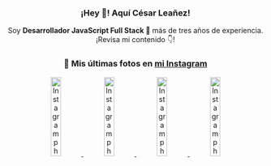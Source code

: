 <div align="center">

<h3>¡Hey 👋! Aquí César Leañez!</h3>

<p>Soy <strong>Desarrollador JavaScript Full Stack 🚀</strong> más de tres años de experiencia.<br />¡Revisa mi contenido 👇!</p>

### 📸 Mis últimas fotos en [mi Instagram](https://instagram.com/cesarsoftware.dev)


<a href='https://instagram.com/p/DG56-A2MYRH' target='_blank'>
  <img width='20%' src='https://instagram.fcmn2-1.fna.fbcdn.net/v/t51.2885-15/482937859_17909133159097059_4067759707531801866_n.jpg?stp=dst-jpg_e35_tt6&efg=eyJ2ZW5jb2RlX3RhZyI6IkZFRUQuaW1hZ2VfdXJsZ2VuLjIxNjB4MTIxNS5zZHIuZjc1NzYxLmRlZmF1bHRfaW1hZ2UifQ&_nc_ht=instagram.fcmn2-1.fna.fbcdn.net&_nc_cat=103&_nc_oc=Q6cZ2QHHQbY8ijHtEpigKTIICvNM2YwGMy0LHpYCVlUgd21WEuIVXG1y3yXvlIhAssckknQ&_nc_ohc=Fa4t0212VawQ7kNvgHycDf9&_nc_gid=pRDQc3jL9AwAcXtZJxXbxw&edm=ACWDqb8BAAAA&ccb=7-5&ig_cache_key=MzU4MzE1NDMyNjc2NDM1NjY3OQ%3D%3D.3-ccb7-5&oh=00_AYHYtqTSrHmuufj54BSR2cVgnmzFT6C8QxP1wFU1-ivEaw&oe=67EA8169&_nc_sid=ee9879' alt='Instagram photo' />
</a>
<a href='https://instagram.com/p/DG3CbwaOGBb' target='_blank'>
  <img width='20%' src='https://instagram.fcmn2-1.fna.fbcdn.net/v/t51.2885-15/482703999_17908988550097059_1531515462185596820_n.jpg?stp=dst-jpg_e35_tt6&efg=eyJ2ZW5jb2RlX3RhZyI6IkZFRUQuaW1hZ2VfdXJsZ2VuLjU0Nng1NDYuc2RyLmY3NTc2MS5kZWZhdWx0X2ltYWdlIn0&_nc_ht=instagram.fcmn2-1.fna.fbcdn.net&_nc_cat=103&_nc_oc=Q6cZ2QHHQbY8ijHtEpigKTIICvNM2YwGMy0LHpYCVlUgd21WEuIVXG1y3yXvlIhAssckknQ&_nc_ohc=FYWcEcrfWPMQ7kNvgHCqf4a&_nc_gid=pRDQc3jL9AwAcXtZJxXbxw&edm=ACWDqb8BAAAA&ccb=7-5&ig_cache_key=MzU4MjM0MjczMjA5NDkyMjg0Mw%3D%3D.3-ccb7-5&oh=00_AYF7yk0Lg6LwFd2V0xMZOUpeaQJF6H8I8sixbXQoTTINqg&oe=67EA5AB3&_nc_sid=ee9879' alt='Instagram photo' />
</a>
<a href='https://instagram.com/p/DGeSJQ7unyF' target='_blank'>
  <img width='20%' src='https://instagram.fcmn3-1.fna.fbcdn.net/v/t51.2885-15/481590284_1152580596565087_3112778662318659396_n.jpg?stp=dst-jpg_e15_tt6&efg=eyJ2ZW5jb2RlX3RhZyI6IkNMSVBTLmltYWdlX3VybGdlbi42NDB4MTE0Ni5zZHIuZjcxODc4LmRlZmF1bHRfY292ZXJfZnJhbWUifQ&_nc_ht=instagram.fcmn3-1.fna.fbcdn.net&_nc_cat=107&_nc_oc=Q6cZ2QHHQbY8ijHtEpigKTIICvNM2YwGMy0LHpYCVlUgd21WEuIVXG1y3yXvlIhAssckknQ&_nc_ohc=WcrWtCz_7m4Q7kNvgEoHm2G&_nc_gid=pRDQc3jL9AwAcXtZJxXbxw&edm=ACWDqb8BAAAA&ccb=7-5&ig_cache_key=MzU3NTM3NDk1NTY3MzE4OTUwOQ%3D%3D.3-ccb7-5&oh=00_AYFF1vDFAKJNj0_FQvcGcatl1kIlFkpd41rRiBWOEQ05cg&oe=67EA7166&_nc_sid=ee9879' alt='Instagram photo' />
</a>
<a href='https://instagram.com/p/DFqSLZVvq_X' target='_blank'>
  <img width='20%' src='https://instagram.fcmn2-1.fna.fbcdn.net/v/t51.2885-15/476357202_17905198818097059_4614661586281507924_n.jpg?stp=dst-jpg_e35_tt6&efg=eyJ2ZW5jb2RlX3RhZyI6IkZFRUQuaW1hZ2VfdXJsZ2VuLjU0MHg1NDAuc2RyLmY3NTc2MS5kZWZhdWx0X2ltYWdlIn0&_nc_ht=instagram.fcmn2-1.fna.fbcdn.net&_nc_cat=103&_nc_oc=Q6cZ2QHHQbY8ijHtEpigKTIICvNM2YwGMy0LHpYCVlUgd21WEuIVXG1y3yXvlIhAssckknQ&_nc_ohc=NambWrvkq7kQ7kNvgHQGuFR&_nc_gid=pRDQc3jL9AwAcXtZJxXbxw&edm=ACWDqb8BAAAA&ccb=7-5&ig_cache_key=MzU2MDczODQwMzM0OTYwNjM1OQ%3D%3D.3-ccb7-5&oh=00_AYFs-8XW5dLKtg_XEW4sZ-0BaHth1GrEuQugWhJo9XAcMw&oe=67EA5B14&_nc_sid=ee9879' alt='Instagram photo' />
</a>

</div>
